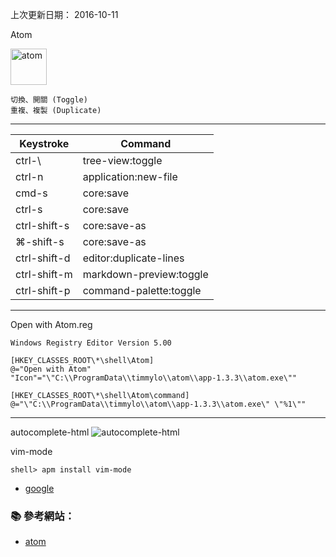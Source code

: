 上次更新日期： 2016-10-11

Atom

<img src="http://i.imgur.com/Je0OrHU.png" alt="atom" width=58 height=58>

```
切換、開關 (Toggle)
重複、複製 (Duplicate) 
```

---
Keystroke    | Command
------------ | -------------
ctrl-\       | tree-view:toggle
ctrl-n       | application:new-file
cmd-s        | core:save
ctrl-s       | core:save
ctrl-shift-s	 | core:save-as	
⌘-shift-s  | core:save-as
ctrl-shift-d | editor:duplicate-lines 
ctrl-shift-m	 | markdown-preview:toggle
ctrl-shift-p	 | command-palette:toggle	
---
Open with Atom.reg

```
Windows Registry Editor Version 5.00

[HKEY_CLASSES_ROOT\*\shell\Atom]
@="Open with Atom"
"Icon"="\"C:\\ProgramData\\timmylo\\atom\\app-1.3.3\\atom.exe\""

[HKEY_CLASSES_ROOT\*\shell\Atom\command]
@="\"C:\\ProgramData\\timmylo\\atom\\app-1.3.3\\atom.exe\" \"%1\""
```

---

autocomplete-html
![autocomplete-html](http://i.imgur.com/WS9X0Xs.gif)


vim-mode
```console 
shell> apm install vim-mode
```




- [google](https://atom.io/users/google)

### :books: 參考網站：

- [atom](https://atom.io/)
